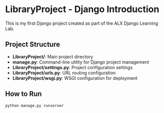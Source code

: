  # LibraryProject - Django Introduction

This is my first Django project created as part of the ALX Django Learning Lab.

## Project Structure
- **LibraryProject/**: Main project directory
- **manage.py**: Command-line utility for Django project management
- **LibraryProject/settings.py**: Project configuration settings
- **LibraryProject/urls.py**: URL routing configuration
- **LibraryProject/wsgi.py**: WSGI configuration for deployment

## How to Run
```bash
python manage.py runserver
